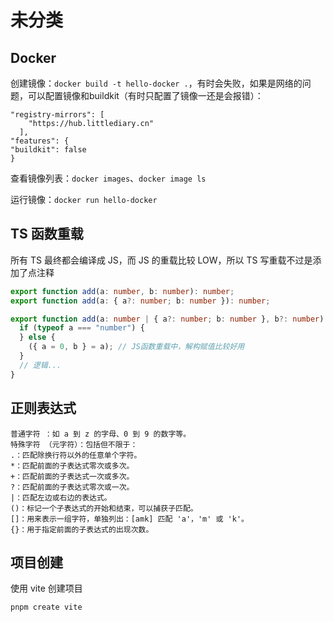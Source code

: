 # 未分类

## Docker

创建镜像：`docker build -t hello-docker .`，有时会失败，如果是网络的问题，可以配置镜像和buildkit（有时只配置了镜像一还是会报错）：
```
"registry-mirrors": [
    "https://hub.littlediary.cn"
  ],
"features": {
"buildkit": false
}
```

查看镜像列表：`docker images`、`docker image ls`

运行镜像：`docker run hello-docker`


## TS 函数重载

所有 TS 最终都会编译成 JS，而 JS 的重载比较 LOW，所以 TS 写重载不过是添加了点注释

```ts
export function add(a: number, b: number): number;
export function add(a: { a?: number; b: number }): number;

export function add(a: number | { a?: number; b: number }, b?: number): number {
  if (typeof a === "number") {
  } else {
    ({ a = 0, b } = a); // JS函数重载中，解构赋值比较好用
  }
  // 逻辑...
}
```

## 正则表达式

```
‌普通字符 ‌：如 a 到 z 的字母、0 到 9 的数字等。
‌特殊字符 ‌（元字符）：包括但不限于：
.：匹配除换行符以外的任意单个字符。
*：匹配前面的子表达式零次或多次。
+：匹配前面的子表达式一次或多次。
?：匹配前面的子表达式零次或一次。
|：匹配左边或右边的表达式。
()：标记一个子表达式的开始和结束，可以捕获子匹配。
[]：用来表示一组字符，单独列出：[amk] 匹配 'a'，'m' 或 'k'。
{}：用于指定前面的子表达式的出现次数。
```

## 项目创建

使用 vite 创建项目

```sh
pnpm create vite
```
